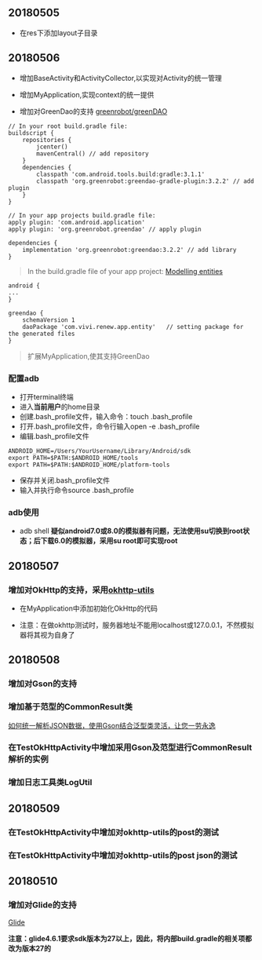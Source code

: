 ## 20180505
+ 在res下添加layout子目录

## 20180506
+ 增加BaseActivity和ActivityCollector,以实现对Activity的统一管理
+ 增加MyApplication,实现context的统一提供

+ 增加对GreenDao的支持
[greenrobot/greenDAO](https://github.com/greenrobot/greenDAO#add-greendao-to-your-project)
```
// In your root build.gradle file:
buildscript {
    repositories {
        jcenter()
        mavenCentral() // add repository
    }
    dependencies {
        classpath 'com.android.tools.build:gradle:3.1.1'
        classpath 'org.greenrobot:greendao-gradle-plugin:3.2.2' // add plugin
    }
}

// In your app projects build.gradle file:
apply plugin: 'com.android.application'
apply plugin: 'org.greenrobot.greendao' // apply plugin

dependencies {
    implementation 'org.greenrobot:greendao:3.2.2' // add library
}
```

> In the build.gradle file of your app project:
[Modelling entities](http://greenrobot.org/greendao/documentation/modelling-entities/)
```
android {
...
}

greendao {
    schemaVersion 1
    daoPackage 'com.vivi.renew.app.entity'   // setting package for the generated files
}
```

> 扩展MyApplication,使其支持GreenDao

### 配置adb
+ 打开terminal终端
+ 进入**当前用户**的home目录
+ 创建.bash_profile文件，输入命令：touch .bash_profile
+ 打开.bash_profile文件，命令行输入open -e .bash_profile
+ 编辑.bash_profile文件

```
ANDROID_HOME=/Users/YourUsername/Library/Android/sdk
export PATH=$PATH:$ANDROID_HOME/tools
export PATH=$PATH:$ANDROID_HOME/platform-tools
```

+ 保存并关闭.bash_profile文件
+ 输入并执行命令source .bash_profile

### adb使用

+ adb shell
**疑似android7.0或8.0的模拟器有问题，无法使用su切换到root状态；后下载6.0的模拟器，采用su root即可实现root**

## 20180507

### 增加对OkHttp的支持，采用[okhttp-utils](https://github.com/hongyangAndroid/okhttputils)
+ 在MyApplication中添加初始化OkHttp的代码

+ 注意：在做okhttp测试时，服务器地址不能用localhost或127.0.0.1，不然模拟器将其视为自身了

## 20180508

### 增加对Gson的支持

### 增加基于范型的CommonResult类
[如何统一解析JSON数据，使用Gson结合泛型类灵活，让您一劳永逸](https://blog.csdn.net/liu_guizhou/article/details/53366063)

### 在TestOkHttpActivity中增加采用Gson及范型进行CommonResult解析的实例

### 增加日志工具类LogUtil

## 20180509

### 在TestOkHttpActivity中增加对okhttp-utils的post的测试

### 在TestOkHttpActivity中增加对okhttp-utils的post json的测试

## 20180510

### 增加对Glide的支持
[Glide](https://github.com/bumptech/glide)

**注意：glide4.6.1要求sdk版本为27以上，因此，将内部build.gradle的相关项都改为版本27的**
